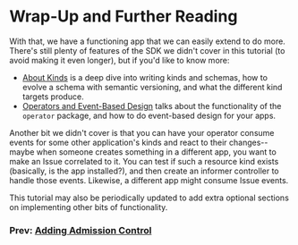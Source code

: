 # Wrap-Up and Further Reading

With that, we have a functioning app that we can easily extend to do more. There's still plenty of features of the SDK we didn't cover in this tutorial (to avoid making it even longer), but if you'd like to know more:

* [About Kinds](../../custom-kinds/README.md) is a deep dive into writing kinds and schemas, how to evolve a schema with semantic versioning, and what the different kind targets produce.
* [Operators and Event-Based Design](../../operators.md) talks about the functionality of the `operator` package, and how to do event-based design for your apps.

Another bit we didn't cover is that you can have your operator consume events for some other application's kinds and react to their changes--maybe when someone creates something in a different app, you want to make an Issue correlated to it. You can test if such a resource kind exists (basically, is the app installed?), and then create an informer controller to handle those events. Likewise, a different app might consume Issue events. 

This tutorial may also be periodically updated to add extra optional sections on implementing other bits of functionality.

### Prev: [Adding Admission Control](08-adding-admission-control.md)
